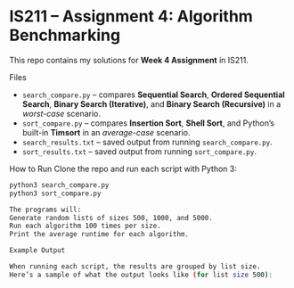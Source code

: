# IS211 – Assignment 4: Algorithm Benchmarking

This repo contains my solutions for **Week 4 Assignment** in IS211.

Files
- `search_compare.py` – compares **Sequential Search**, **Ordered Sequential Search**, **Binary Search (Iterative)**, and **Binary Search (Recursive)** in a *worst-case* scenario.
- `sort_compare.py` – compares **Insertion Sort**, **Shell Sort**, and Python’s built-in **Timsort** in an *average-case* scenario.
- `search_results.txt` – saved output from running `search_compare.py`.
- `sort_results.txt` – saved output from running `sort_compare.py`.

How to Run
Clone the repo and run each script with Python 3:

```bash
python3 search_compare.py
python3 sort_compare.py

The programs will:
Generate random lists of sizes 500, 1000, and 5000.
Run each algorithm 100 times per size.
Print the average runtime for each algorithm.

Example Output

When running each script, the results are grouped by list size.  
Here’s a sample of what the output looks like (for list size 500):
